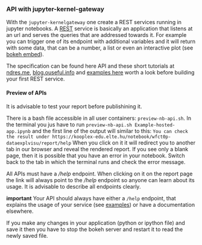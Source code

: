 

### API with jupyter-kernel-gateway
 With the `jupyter-kernelgateway` one create a REST services running in jupyter notebooks.
A [REST](https://en.wikipedia.org/wiki/Representational_state_transfer) service is basically an application that listens at an url and serves the queries that are addressed towards it. For example you can trigger one of its endpoint with additional variables and it will return with some data, that can be a number, a list or even an interactive plot (see [bokeh embed](https://bokeh.pydata.org/en/latest/docs/user_guide/embed.html)).

The specification can be found here API and these short tutorials at [ndres.me](https://ndres.me/post/jupyter-notebook-rest-api/), [blog.ouseful.info](https://blog.ouseful.info/2017/09/06/building-a-json-api-using-jupyer-notebooks-in-under-5-minutes/) and [examples here](https://github.com/jegesm/Presentation-tricks/JupyterKernel-gateway) worth a look before building your first REST service.

#### Preview of APIs
It is advisable to test your report before publishining it.

There is a bash file accessible in all user containers: `preview-nb-api.sh`. In the terminal you jus have to run 
```preview-nb-api.sh Example-hosted-app.ipynb``` 
and the first line of the output will  similar to this:
```You can check the result under https://kooplex-edu.elte.hu/notebook/wfct0p-dataexplvisu/report/help```
When you click on it it will redirect you to another tab in our browser and reveal the rendered report. If you see only a blank page, then it is possible that you have an error in your notebook. Switch back to the tab in which the terminal runs and check the error message.

All APIs must have a */help* endpoint. When clicking on it on the report page the link will always point to the */help* endpoint so anyone can learn about its usage. It is advisable to describe all endpoints clearly.

**important** Your API should always have either a `/help` endpoint, that explains the usage of your service (see [examples](https://github.com/jegesm/Presentation-tricks/JupyterKernel-gateway)) or have a documentation elsewhere.

If you make any changes in your application (python or ipython file) and save it then you have to stop the bokeh server and restart it to read the newly saved file.

